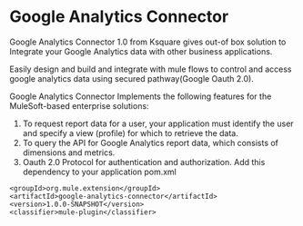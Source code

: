 # Google Analytics Connector

Google Analytics Connector 1.0 from Ksquare gives out-of box solution to Integrate your Google Analytics data with other business applications.


Easily design and build and integrate with mule flows to control and access google analytics data using secured pathway(Google Oauth 2.0).

Google Analytics Connector Implements the following features for the MuleSoft-based enterprise solutions:
1) To request report data for a user, your application must identify the user and specify a view (profile) for which to retrieve the data.
2) To query the API for Google Analytics report data, which consists of dimensions and metrics.
3) Oauth 2.0 Protocol for authentication and authorization.
Add this dependency to your application pom.xml

```
<groupId>org.mule.extension</groupId>
<artifactId>google-analytics-connector</artifactId>
<version>1.0.0-SNAPSHOT</version>
<classifier>mule-plugin</classifier>
```

